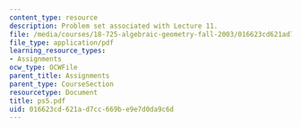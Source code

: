 ```yaml
---
content_type: resource
description: Problem set associated with Lecture 11.
file: /media/courses/18-725-algebraic-geometry-fall-2003/016623cd621ad7cc669be9e7d0da9c6d_ps5.pdf
file_type: application/pdf
learning_resource_types:
- Assignments
ocw_type: OCWFile
parent_title: Assignments
parent_type: CourseSection
resourcetype: Document
title: ps5.pdf
uid: 016623cd-621a-d7cc-669b-e9e7d0da9c6d
---
```

